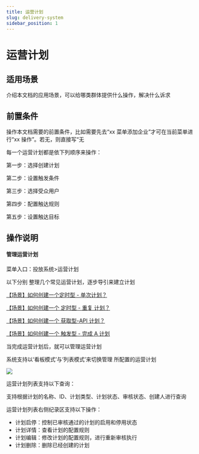 ```yaml
---
title: 运营计划
slug: delivery-system
sidebar_position: 1
---
```



# 运营计划

## 适用场景

介绍本文档的应用场景，可以给哪类群体提供什么操作，解决什么诉求

## 前置条件

操作本文档需要的前置条件，比如需要先去“xx 菜单添加企业”才可在当前菜单进行“xx 操作”。若无，则直接写“无

每一个运营计划都是依下列顺序来操作：

第一步：选择创建计划

第二步：设置触发条件

第三步：选择受众用户

第四步：配置触达规则

第五步：设置触达目标

## 操作说明

#### 管理运营计划

菜单入口：投放系统&gt;运营计划

以下分别 整理几个常见运营计划，逐步导引来建立计划

[【场景】如何创建一个定时型 - 单次计划？](/Gicdw3YEtiDhLYkyLC6cLx79njb) 

[【场景】如何创建一个 定时型 - 重复 计划？](/P0E9wXWm4iGRLEkDSX1chq9Jnuh) 

[【场景】如何创建一个 获取型-API 计划？](/EPH5wRfGhidNKDkJQi6cYwE3nvS) 

[【场景】如何创建一个 触发型 - 完成 A 计划](/ZYDewLFtuidmgjkzwEBcJvcln5d) 

当完成运营计划后，就可以管理运营计划

系统支持以‘看板模式’与‘列表模式’来切换管理 所配置的运营计划

<img src="/assets/IpQJbWtfcoED4Lx3Z78cfEuJnAK.png"/>

运营计划列表支持以下查询：

支持根据计划的名称、ID、计划类型、计划状态、审核状态、创建人进行查询

运营计划列表右侧纪录区支持以下操作：

- 计划启停：控制已审核通过的计划的启用和停用状态
- 计划详情：查看计划的配置规则
- 计划编辑：修改计划的配置规则，进行重新审核执行
- 计划删除：删除已经创建的计划

